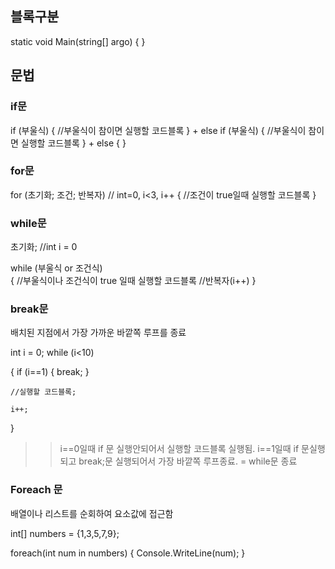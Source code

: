 ## 블록구분

static void Main(string[] argo) { }

## 문법

### if문

if (부울식)
{
//부울식이 참이면 실행할 코드블록
}
+
else if (부울식) 
{
//부울식이 참이면 실행할 코드블록
}
+
else 
{
}

### for문

for (초기화; 조건; 반복자)                                                // int=0, i<3, i++
{
//조건이 true일때 실행할 코드블록
}

### while문

초기화;                                                                            //int i = 0

while (부울식 or 조건식)                                
{
//부울식이나 조건식이 true 일때 실행할 코드블록 
//반복자(i++)
}

### break문

배치된 지점에서 가장 가까운 바깥쪽 루프를 종료

int i = 0;
while (i<10)

{
	if (i==1)
	{
		break;
	}

	//실행할 코드블록;	

	i++;
}

>>i==0일때 if 문 실행안되어서 실행할 코드블록 실행됨. 
>>i==1일때 if 문실행되고 break;문 실행되어서 가장 바깥쪽 루프종료. = while문 종료

### Foreach 문

배열이나 리스트를 순회하여 요소값에 접근함

int[] numbers = {1,3,5,7,9};

foreach(int num in numbers)
{
	Console.WriteLine(num);
}



